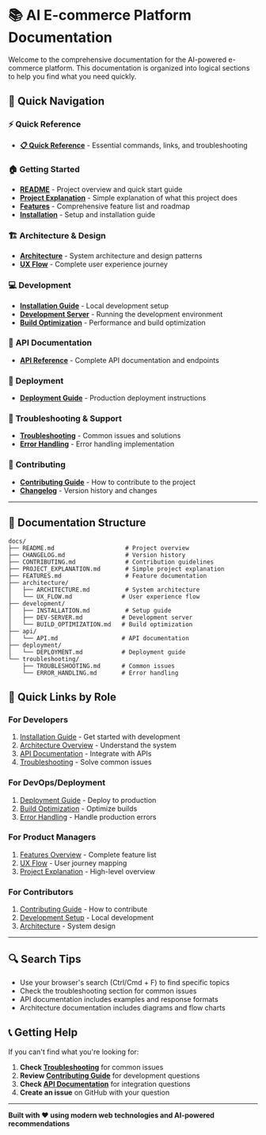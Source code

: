 # 📚 AI E-commerce Platform Documentation

Welcome to the comprehensive documentation for the AI-powered e-commerce platform. This documentation is organized into logical sections to help you find what you need quickly.

## 📖 Quick Navigation

### ⚡ **Quick Reference**
- [**📋 Quick Reference**](QUICK_REFERENCE.md) - Essential commands, links, and troubleshooting

### 🏠 **Getting Started**
- [**README**](README.md) - Project overview and quick start guide
- [**Project Explanation**](PROJECT_EXPLANATION.md) - Simple explanation of what this project does
- [**Features**](FEATURES.md) - Comprehensive feature list and roadmap
- [**Installation**](development/INSTALLATION.md) - Setup and installation guide

### 🏗️ **Architecture & Design**
- [**Architecture**](architecture/ARCHITECTURE.md) - System architecture and design patterns
- [**UX Flow**](architecture/UX_FLOW.md) - Complete user experience journey

### 💻 **Development**
- [**Installation Guide**](development/INSTALLATION.md) - Local development setup
- [**Development Server**](development/DEV-SERVER.md) - Running the development environment
- [**Build Optimization**](development/BUILD_OPTIMIZATION.md) - Performance and build optimization

### 🔌 **API Documentation**
- [**API Reference**](api/API.md) - Complete API documentation and endpoints

### 🚀 **Deployment**
- [**Deployment Guide**](deployment/DEPLOYMENT.md) - Production deployment instructions

### 🔧 **Troubleshooting & Support**
- [**Troubleshooting**](troubleshooting/TROUBLESHOOTING.md) - Common issues and solutions
- [**Error Handling**](troubleshooting/ERROR_HANDLING.md) - Error handling implementation

### 🤝 **Contributing**
- [**Contributing Guide**](CONTRIBUTING.md) - How to contribute to the project
- [**Changelog**](CHANGELOG.md) - Version history and changes

---

## 📁 Documentation Structure

```
docs/
├── README.md                    # Project overview
├── CHANGELOG.md                 # Version history
├── CONTRIBUTING.md              # Contribution guidelines
├── PROJECT_EXPLANATION.md       # Simple project explanation
├── FEATURES.md                  # Feature documentation
├── architecture/
│   ├── ARCHITECTURE.md          # System architecture
│   └── UX_FLOW.md              # User experience flow
├── development/
│   ├── INSTALLATION.md          # Setup guide
│   ├── DEV-SERVER.md           # Development server
│   └── BUILD_OPTIMIZATION.md   # Build optimization
├── api/
│   └── API.md                  # API documentation
├── deployment/
│   └── DEPLOYMENT.md           # Deployment guide
└── troubleshooting/
    ├── TROUBLESHOOTING.md      # Common issues
    └── ERROR_HANDLING.md       # Error handling
```

## 🎯 **Quick Links by Role**

### **For Developers**
1. [Installation Guide](development/INSTALLATION.md) - Get started with development
2. [Architecture Overview](architecture/ARCHITECTURE.md) - Understand the system
3. [API Documentation](api/API.md) - Integrate with APIs
4. [Troubleshooting](troubleshooting/TROUBLESHOOTING.md) - Solve common issues

### **For DevOps/Deployment**
1. [Deployment Guide](deployment/DEPLOYMENT.md) - Deploy to production
2. [Build Optimization](development/BUILD_OPTIMIZATION.md) - Optimize builds
3. [Error Handling](troubleshooting/ERROR_HANDLING.md) - Handle production errors

### **For Product Managers**
1. [Features Overview](FEATURES.md) - Complete feature list
2. [UX Flow](architecture/UX_FLOW.md) - User journey mapping
3. [Project Explanation](PROJECT_EXPLANATION.md) - High-level overview

### **For Contributors**
1. [Contributing Guide](CONTRIBUTING.md) - How to contribute
2. [Development Setup](development/INSTALLATION.md) - Local development
3. [Architecture](architecture/ARCHITECTURE.md) - System design

---

## 🔍 **Search Tips**

- Use your browser's search (Ctrl/Cmd + F) to find specific topics
- Check the troubleshooting section for common issues
- API documentation includes examples and response formats
- Architecture documentation includes diagrams and flow charts

## 📞 **Getting Help**

If you can't find what you're looking for:

1. **Check [Troubleshooting](troubleshooting/TROUBLESHOOTING.md)** for common issues
2. **Review [Contributing Guide](CONTRIBUTING.md)** for development questions
3. **Check [API Documentation](api/API.md)** for integration questions
4. **Create an issue** on GitHub with your question

---

**Built with ❤️ using modern web technologies and AI-powered recommendations**
